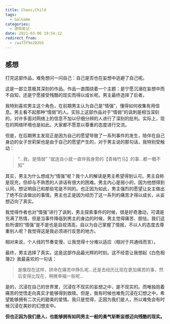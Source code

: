 ```yaml
---
title: Chaos;Child
tags:
  - GalGame
categories:
  - 游戏笔记
date: 2021-03-06 19:54:12
redirect_from:
  - /aa73f9e282b5
---
```


## 感想

打完这部作品，难免想问一问自己：自己是否也在妄想中逃避了自己呢。

这是一部立意极其深刻的作品。作品一直围绕着一个主题：是宁愿沉溺在妄想中而不自知，还是宁愿接受残酷的现实而得以成长呢。男主最终选择了后者。

我特别喜欢男主这个角色，在前期男主认为自己是“情强”，懂得如何收集有用信息。男主看不起那种“情弱”的人。实际上这部作品对于“情弱”的讽刺是相当深刻的，对许多面对网络上的信息不加以仔细分辨的人进行了深刻的批判。实际上，现在的网络环境也是如此。大家都不愿意以尊重的态度进行交流。

但是，在后期男主发现正是因为自己的愿望导致了一系列事件的发生，陪伴在自己身边的女子世莉架也是由于自己的愿望产生的，对于男主说的那句话，我特别受触动：

> “…我，是情弱”
> “就连自小就一直伴我身旁的【青梅竹马】的事…都一概不知”

其实，男主为什么想成为“情强”呢？我个人的解读是男主希望得到认可。男主自称是现充，但却与不熟悉的人讲话有很大的困难。男主内心是弱小的，因为他想得到认同，想证明自己和那些宅是不同的。也正因为如此，男主强烈的愿望让女主做出了绝不应该做出的事情。男主也正是因为经历了这一系列的痛苦才得以成长，从妄想迈向了真实。

我觉得作者也对“情强”进行了讽刺，男主探索事件的时候，很是好奇激动，可谓是充满了热情，但是当事件降临到男主的身边的时候，男主觉得痛苦、胆怯。我们这些所谓的“情强”是不是也是自视清高，自以为自己掌握了情报，不以人的态度去尊重别人呢？我觉得这是我必须进行反思的地方。

相对来说，个人线的节奏变慢，让我觉得十分难以适应（相对于共通线而言）。

最终，男主选择了真实。这是这部作品最光辉的时刻。这不经意让我想起《白色相簿2》我最喜欢的一句话：

> 是像现在这样，拼命在痛苦中挣扎呢…还是去经历比现在更加痛苦的事，然后变得比现在，稍微幸福一些呢…

是的，沉浸在自己的世界里，沉浸在不现实的妄想之中，是不现实的。而唯独抱着痛苦的觉悟走向真实才能够得到救赎。但是，我有时候也难免沉浸在幻想之中，希望能够拥有二次元的甜美的爱情。我只是觉得，正因为我们是人，所以难免会有时候沉浸在美妙的幻想支中。

**但也正因为我们是人，也能够拥有如同男主一般的勇气斩断妄想迈向残酷的现实。**

